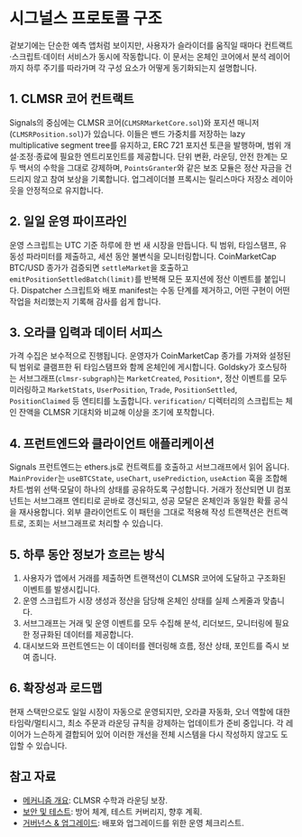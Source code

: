 # 시그널스 프로토콜 구조

겉보기에는 단순한 예측 앱처럼 보이지만, 사용자가 슬라이더를 움직일 때마다 컨트랙트·스크립트·데이터 서비스가 동시에 작동합니다. 이 문서는 온체인 코어에서 분석 레이어까지 하루 주기를 따라가며 각 구성 요소가 어떻게 동기화되는지 설명합니다.

## 1. CLMSR 코어 컨트랙트

Signals의 중심에는 CLMSR 코어(`CLMSRMarketCore.sol`)와 포지션 매니저(`CLMSRPosition.sol`)가 있습니다. 이들은 밴드 가중치를 저장하는 lazy multiplicative segment tree를 유지하고, ERC 721 포지션 토큰을 발행하며, 범위 개설·조정·종료에 필요한 엔트리포인트를 제공합니다. 단위 변환, 라운딩, 안전 한계는 모두 백서의 수학을 그대로 강제하며, `PointsGranter`와 같은 보조 모듈은 정산 자금을 건드리지 않고 참여 보상을 기록합니다. 업그레이더블 프록시는 릴리스마다 저장소 레이아웃을 안정적으로 유지합니다.

## 2. 일일 운영 파이프라인

운영 스크립트는 UTC 기준 하루에 한 번 새 시장을 만듭니다. 틱 범위, 타임스탬프, 유동성 파라미터를 제출하고, 세션 동안 불변식을 모니터링합니다. CoinMarketCap BTC/USD 종가가 검증되면 `settleMarket`을 호출하고 `emitPositionSettledBatch(limit)`를 반복해 모든 포지션에 정산 이벤트를 붙입니다. Dispatcher 스크립트와 배포 manifest는 수동 단계를 제거하고, 어떤 구현이 어떤 작업을 처리했는지 기록해 감사를 쉽게 합니다.

## 3. 오라클 입력과 데이터 서피스

가격 수집은 보수적으로 진행됩니다. 운영자가 CoinMarketCap 종가를 가져와 설정된 틱 범위로 클램프한 뒤 타임스탬프와 함께 온체인에 게시합니다. Goldsky가 호스팅하는 서브그래프(`clmsr-subgraph`)는 `MarketCreated`, `Position*`, 정산 이벤트를 모두 미러링하고 `MarketStats`, `UserPosition`, `Trade`, `PositionSettled`, `PositionClaimed` 등 엔티티를 노출합니다. `verification/` 디렉터리의 스크립트는 체인 잔액을 CLMSR 기대치와 비교해 이상을 조기에 포착합니다.

## 4. 프런트엔드와 클라이언트 애플리케이션

Signals 프런트엔드는 ethers.js로 컨트랙트를 호출하고 서브그래프에서 읽어 옵니다. `MainProvider`는 `useBTCState`, `useChart`, `usePrediction`, `useAction` 훅을 조합해 차트·범위 선택·모달이 하나의 상태를 공유하도록 구성합니다. 거래가 정산되면 UI 컴포넌트는 서브그래프 엔티티로 곧바로 갱신되고, 성공 모달은 온체인과 동일한 확률 공식을 재사용합니다. 외부 클라이언트도 이 패턴을 그대로 적용해 작성 트랜잭션은 컨트랙트로, 조회는 서브그래프로 처리할 수 있습니다.

## 5. 하루 동안 정보가 흐르는 방식

1. 사용자가 앱에서 거래를 제출하면 트랜잭션이 CLMSR 코어에 도달하고 구조화된 이벤트를 발생시킵니다.
2. 운영 스크립트가 시장 생성과 정산을 담당해 온체인 상태를 실제 스케줄과 맞춥니다.
3. 서브그래프는 거래 및 운영 이벤트를 모두 수집해 분석, 리더보드, 모니터링에 필요한 정규화된 데이터를 제공합니다.
4. 대시보드와 프런트엔드는 이 데이터를 렌더링해 흐름, 정산 상태, 포인트를 즉시 보여 줍니다.

## 6. 확장성과 로드맵

현재 스택만으로도 일일 시장이 자동으로 운영되지만, 오라클 자동화, 오너 역할에 대한 타임락/멀티시그, 최소 주문과 라운딩 규칙을 강제하는 업데이트가 준비 중입니다. 각 레이어가 느슨하게 결합되어 있어 이러한 개선을 전체 시스템을 다시 작성하지 않고도 도입할 수 있습니다.

## 참고 자료

- [메커니즘 개요](../mechanism/overview.md): CLMSR 수학과 라운딩 보장.
- [보안 및 테스트](../security/audits.md): 방어 체계, 테스트 커버리지, 향후 계획.
- [거버넌스 & 업그레이드](../governance/upgrades.md): 배포와 업그레이드를 위한 운영 체크리스트.
